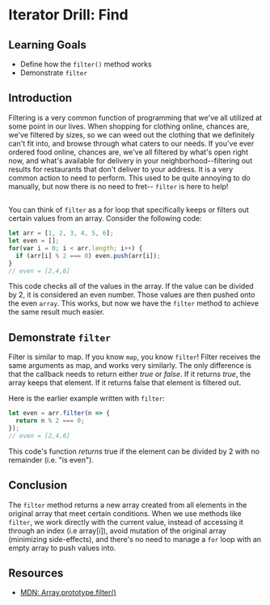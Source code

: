 # Iterator Drill: Find

## Learning Goals

* Define how the `filter()` method works
* Demonstrate `filter`

## Introduction

Filtering is a very common function of programming that we've all utilized at
some point in our lives. When shopping for clothing online, chances are, we've
filtered by sizes, so we can weed out the clothing that we definitely can't fit
into, and browse through what caters to our needs. If you've ever ordered food
online, chances are, we've all filtered by what's open right now, and what's
available for delivery in your neighborhood--filtering out results for restaurants
that don't deliver to your address. It is a very common action to need to perform.
This used to be quite annoying to do manually, but now there is no need to fret--
`filter` is here to help!

## 

You can think of `filter` as a for loop that specifically keeps or filters out
certain values from an array. Consider the following code:

```js
let arr = [1, 2, 3, 4, 5, 6];
let even = [];
for(var i = 0; i < arr.length; i++) {
  if (arr[i] % 2 === 0) even.push(arr[i]);
}
// even = [2,4,6]
```

This code checks all of the values in the array. If the value can be divided by 2, it
is considered an even number. Those values are then pushed onto the even `array`. This
works, but now we have the `filter` method to achieve the same result much easier.

## Demonstrate `filter`

Filter is similar to map. If you know `map`, you know `filter`! Filter receives the
same arguments as map, and works very similarly. The only difference is that the
callback needs to return either _true_ or _false_. If it returns _true_, the array
keeps that element. If it returns false that element is filtered out.

Here is the earlier example written with `filter`:

```js
let even = arr.filter(n => {
  return n % 2 === 0;
});
// even = [2,4,6]
```

This code's function _returns_ true if the element can be divided by 2 with no
remainder (i.e. "is even").

## Conclusion

The `filter` method returns a new array created from all elements in the original array
that meet certain conditions. When we use methods like `filter`, we work directly with
the current value, instead of accessing it through an index (i.e array[i]), avoid mutation
of the original array (minimizing side-effects), and there's no need to manage a `for`
loop with an empty array to push values into.


## Resources
- [MDN: Array.prototype.filter()](https://developer.mozilla.org/en-US/docs/Web/JavaScript/Reference/Global_Objects/Array/filter)